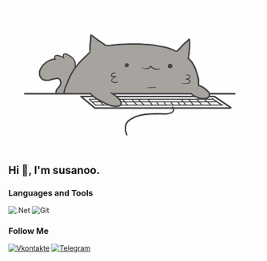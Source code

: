 ﻿![Header](https://github.com/susanoo-10011/susanoo-10011/blob/master/assets/VakAF.gif)

## Hi 👋, I'm susanoo.

### Languages and Tools

![.Net](https://img.shields.io/badge/-Framework-0747a8?style=for-the-badge&logo=.Net&logoColor=fcfdff)
![Git](https://img.shields.io/badge/-Git-d7d7d7?style=for-the-badge&logo=Git&logoColor=f4833f)


### Follow Me
[![Vkontakte](https://img.shields.io/badge/-Vkontakte-090909?style=for-the-badge&logo=VK&logoColor=4F7DB3)](https://vk.com/cycaho)
[![Telegram](https://img.shields.io/badge/-Telegram-090909?style=for-the-badge&logo=telegram)](https://t.me/coaslem)

